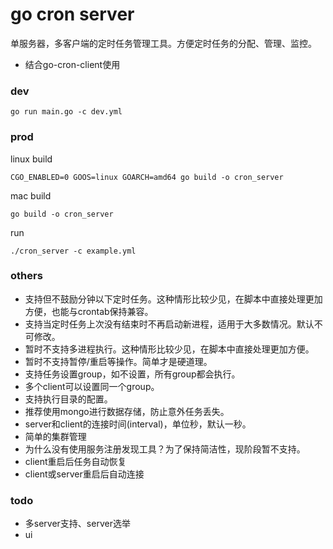 # go cron server

单服务器，多客户端的定时任务管理工具。方便定时任务的分配、管理、监控。

* 结合go-cron-client使用

### dev

```
go run main.go -c dev.yml
```

### prod

linux build

```
CGO_ENABLED=0 GOOS=linux GOARCH=amd64 go build -o cron_server
```

mac build

```
go build -o cron_server
```

run

```
./cron_server -c example.yml
```

### others

* 支持但不鼓励分钟以下定时任务。这种情形比较少见，在脚本中直接处理更加方便，也能与crontab保持兼容。
* 支持当定时任务上次没有结束时不再启动新进程，适用于大多数情况。默认不可修改。
* 暂时不支持多进程执行。这种情形比较少见，在脚本中直接处理更加方便。
* 暂时不支持暂停/重启等操作。简单才是硬道理。
* 支持任务设置group，如不设置，所有group都会执行。
* 多个client可以设置同一个group。
* 支持执行目录的配置。
* 推荐使用mongo进行数据存储，防止意外任务丢失。
* server和client的连接时间(interval)，单位秒，默认一秒。
* 简单的集群管理
* 为什么没有使用服务注册发现工具？为了保持简洁性，现阶段暂不支持。
* client重启后任务自动恢复
* client或server重启后自动连接

### todo

* 多server支持、server选举
* ui

